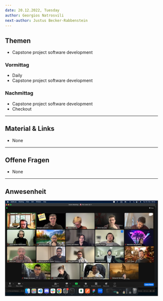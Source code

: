 ```yaml
---
date: 20.12.2022, Tuesday
author: Georgios Natrosvili
next-author: Justus Becker-Rabbenstein
---
```


## Themen

- Capstone project software development

### Vormittag

- Daily
- Capstone project software development

### Nachmittag

- Capstone project software development
- Checkout

---

## Material & Links

- None

---

## Offene Fragen

- None

---

## Anwesenheit

![2022/12/19](../images/2022-12-20.png)
